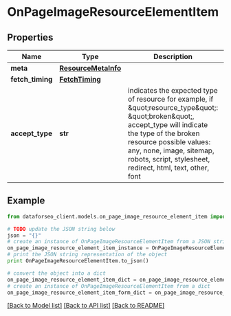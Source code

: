 # OnPageImageResourceElementItem


## Properties

Name | Type | Description | Notes
------------ | ------------- | ------------- | -------------
**meta** | [**ResourceMetaInfo**](ResourceMetaInfo.md) |  | [optional] 
**fetch_timing** | [**FetchTiming**](FetchTiming.md) |  | [optional] 
**accept_type** | **str** | indicates the expected type of resource for example, if \&quot;resource_type\&quot;: \&quot;broken\&quot;, accept_type will indicate the type of the broken resource possible values: any, none, image, sitemap, robots, script, stylesheet, redirect, html, text, other, font | [optional] 

## Example

```python
from dataforseo_client.models.on_page_image_resource_element_item import OnPageImageResourceElementItem

# TODO update the JSON string below
json = "{}"
# create an instance of OnPageImageResourceElementItem from a JSON string
on_page_image_resource_element_item_instance = OnPageImageResourceElementItem.from_json(json)
# print the JSON string representation of the object
print OnPageImageResourceElementItem.to_json()

# convert the object into a dict
on_page_image_resource_element_item_dict = on_page_image_resource_element_item_instance.to_dict()
# create an instance of OnPageImageResourceElementItem from a dict
on_page_image_resource_element_item_form_dict = on_page_image_resource_element_item.from_dict(on_page_image_resource_element_item_dict)
```
[[Back to Model list]](../README.md#documentation-for-models) [[Back to API list]](../README.md#documentation-for-api-endpoints) [[Back to README]](../README.md)


